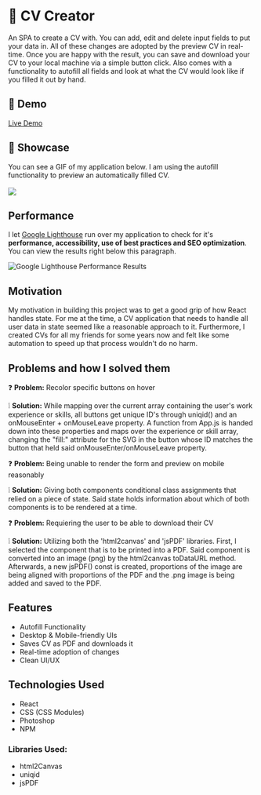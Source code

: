 # 📑 CV Creator

An SPA to create a CV with. You can add, edit and delete input fields to put your data in. All of these changes are adopted by the preview CV in real-time. Once you are happy with the result, you can save and download your CV to your local machine via a simple button click. Also comes with a functionality to autofill all fields and look at what the CV would look like if you filled it out by hand.

## 🔴 Demo
[Live Demo]()

## 🎥 Showcase
You can see a GIF of my application below. I am using the autofill functionality to preview an automatically filled CV. <br /> <br />
![](https://github.com/gianlucajahn/cvApps/blob/main/CVshowcase.gif?raw=true)

## Performance
I let [Google Lighthouse](https://chrome.google.com/webstore/detail/lighthouse/blipmdconlkpinefehnmjammfjpmpbjk?hl=de) run over my application to check for it's **performance, accessibility, use of best practices and SEO optimization**. You can view the results right below this paragraph.

![Google Lighthouse Performance Results](https://i.ibb.co/Qbp4PmN/results.png)

## Motivation
My motivation in building this project was to get a good grip of how React handles state. For me at the time, a CV application that needs to handle all user data in state seemed like a reasonable approach to it. Furthermore, I created CVs for all my friends for some years now and felt like some automation to speed up that process wouldn't do no harm.

## Problems and how I solved them

❓ **Problem:** Recolor specific buttons on hover

❕ **Solution:** While mapping over the current array containing the user's work experience or skills, all buttons get unique ID's through uniqid() and an onMouseEnter + onMouseLeave property. A function from App.js is handed down into these properties and maps over the experience or skill array, changing the "fill:" attribute for the SVG in the button whose ID matches the button that held said onMouseEnter/onMouseLeave property. 



❓ **Problem:** Being unable to render the form and preview on mobile reasonably

❕ **Solution:** Giving both components conditional class assignments that relied on a piece of state. Said state holds information about which of both components is to be rendered at a time.



❓ **Problem:** Requiering the user to be able to download their CV

❕ **Solution:** Utilizing both the 'html2canvas' and 'jsPDF' libraries. First, I selected the component that is to be printed into a PDF. Said component is converted into an image (png) by the html2canvas toDataURL method. Afterwards, a new jsPDF() const is created, proportions of the image are being aligned with proportions of the PDF and the .png image is being added and saved to the PDF.

## Features
- Autofill Functionality
- Desktop & Mobile-friendly UIs
- Saves CV as PDF and downloads it
- Real-time adoption of changes
- Clean UI/UX

## Technologies Used
- React
- CSS (CSS Modules)
- Photoshop
- NPM

### Libraries Used:
- html2Canvas
- uniqid
- jsPDF
